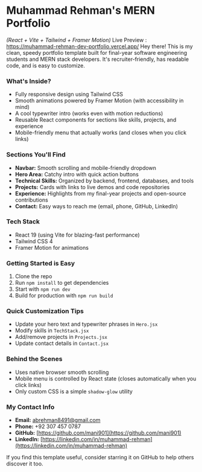 # Muhammad Rehman's MERN Portfolio

_(React + Vite + Tailwind + Framer Motion)_
Live Preview : https://muhammad-rehman-dev-portfolio.vercel.app/
Hey there! This is my clean, speedy portfolio template built for final-year software engineering students and MERN stack developers. It's recruiter-friendly, has readable code, and is easy to customize.

### What's Inside?

- Fully responsive design using Tailwind CSS
- Smooth animations powered by Framer Motion (with accessibility in mind)
- A cool typewriter intro (works even with motion reductions)
- Reusable React components for sections like skills, projects, and experience
- Mobile-friendly menu that actually works (and closes when you click links)

### Sections You'll Find

- **Navbar:** Smooth scrolling and mobile-friendly dropdown
- **Hero Area:** Catchy intro with quick action buttons
- **Technical Skills:** Organized by backend, frontend, databases, and tools
- **Projects:** Cards with links to live demos and code repositories
- **Experience:** Highlights from my final-year projects and open-source contributions
- **Contact:** Easy ways to reach me (email, phone, GitHub, LinkedIn)

### Tech Stack

- React 19 (using Vite for blazing-fast performance)
- Tailwind CSS 4
- Framer Motion for animations

### Getting Started is Easy

1. Clone the repo
2. Run `npm install` to get dependencies
3. Start with `npm run dev`
4. Build for production with `npm run build`

### Quick Customization Tips

- Update your hero text and typewriter phrases in `Hero.jsx`
- Modify skills in `TechStack.jsx`
- Add/remove projects in `Projects.jsx`
- Update contact details in `Contact.jsx`

### Behind the Scenes

- Uses native browser smooth scrolling
- Mobile menu is controlled by React state (closes automatically when you click links)
- Only custom CSS is a simple `shadow-glow` utility

### My Contact Info

- **Email:** abrehman8491@gmail.com
- **Phone:** +92 307 457 0787
- **GitHub:** [https://github.com/mani901](https://github.com/mani901)
- **LinkedIn:** [https://linkedin.com/in/muhammad-rehman](https://linkedin.com/in/muhammad-rehman)


If you find this template useful, consider starring it on GitHub to help others discover it too.
